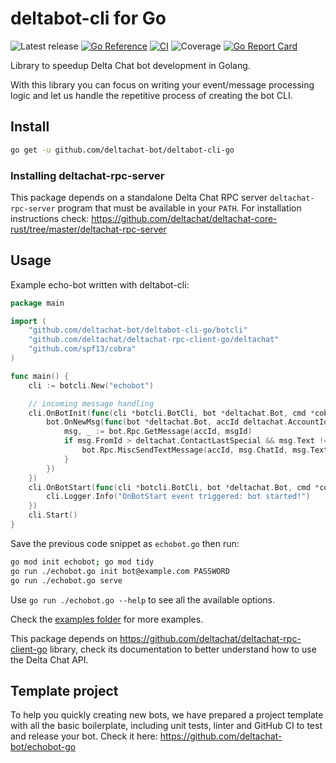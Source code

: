 #  deltabot-cli for Go

![Latest release](https://img.shields.io/github/v/tag/deltachat-bot/deltabot-cli-go?label=release)
[![Go Reference](https://pkg.go.dev/badge/github.com/deltachat-bot/deltabot-cli-go.svg)](https://pkg.go.dev/github.com/deltachat-bot/deltabot-cli-go)
[![CI](https://github.com/deltachat-bot/deltabot-cli-go/actions/workflows/ci.yml/badge.svg)](https://github.com/deltachat-bot/deltabot-cli-go/actions/workflows/ci.yml)
![Coverage](https://img.shields.io/badge/Coverage-63.8%25-yellow)
[![Go Report Card](https://goreportcard.com/badge/github.com/deltachat-bot/deltabot-cli-go)](https://goreportcard.com/report/github.com/deltachat-bot/deltabot-cli-go)

Library to speedup Delta Chat bot development in Golang.

With this library you can focus on writing your event/message processing logic and let us handle the
repetitive process of creating the bot CLI.

## Install

```sh
go get -u github.com/deltachat-bot/deltabot-cli-go
```

### Installing deltachat-rpc-server

This package depends on a standalone Delta Chat RPC server `deltachat-rpc-server` program that must be
available in your `PATH`. For installation instructions check:
https://github.com/deltachat/deltachat-core-rust/tree/master/deltachat-rpc-server

## Usage

Example echo-bot written with deltabot-cli:

<!-- MARKDOWN-AUTO-DOCS:START (CODE:src=./examples/echobot.go) -->
<!-- The below code snippet is automatically added from ./examples/echobot.go -->
```go
package main

import (
	"github.com/deltachat-bot/deltabot-cli-go/botcli"
	"github.com/deltachat/deltachat-rpc-client-go/deltachat"
	"github.com/spf13/cobra"
)

func main() {
	cli := botcli.New("echobot")

	// incoming message handling
	cli.OnBotInit(func(cli *botcli.BotCli, bot *deltachat.Bot, cmd *cobra.Command, args []string) {
		bot.OnNewMsg(func(bot *deltachat.Bot, accId deltachat.AccountId, msgId deltachat.MsgId) {
			msg, _ := bot.Rpc.GetMessage(accId, msgId)
			if msg.FromId > deltachat.ContactLastSpecial && msg.Text != "" {
				bot.Rpc.MiscSendTextMessage(accId, msg.ChatId, msg.Text)
			}
		})
	})
	cli.OnBotStart(func(cli *botcli.BotCli, bot *deltachat.Bot, cmd *cobra.Command, args []string) {
		cli.Logger.Info("OnBotStart event triggered: bot started!")
	})
	cli.Start()
}
```
<!-- MARKDOWN-AUTO-DOCS:END -->

Save the previous code snippet as `echobot.go` then run:

```sh
go mod init echobot; go mod tidy
go run ./echobot.go init bot@example.com PASSWORD
go run ./echobot.go serve
```

Use `go run ./echobot.go --help` to see all the available options.

Check the [examples folder](https://github.com/deltachat-bot/deltabot-cli-go/tree/master/examples) for
more examples.

This package depends on https://github.com/deltachat/deltachat-rpc-client-go library, check its
documentation to better understand how to use the Delta Chat API.

## Template project

To help you quickly creating new bots, we have prepared a project template with all the basic
boilerplate, including unit tests, linter and GitHub CI to test and release your bot. Check it here:
https://github.com/deltachat-bot/echobot-go
